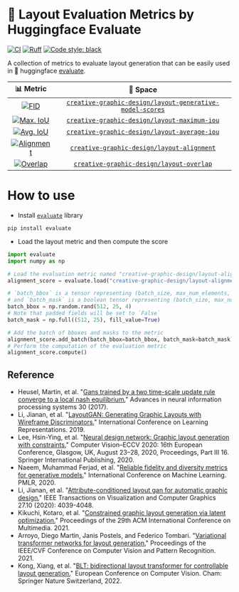 # 🤗 Layout Evaluation Metrics by Huggingface Evaluate
[![CI](https://github.com/shunk031/huggingface-evaluate_layout-metrics/actions/workflows/ci.yaml/badge.svg)](https://github.com/shunk031/huggingface-evaluate_layout-metrics/actions/workflows/ci.yaml)
[![Ruff](https://img.shields.io/endpoint?url=https://raw.githubusercontent.com/astral-sh/ruff/main/assets/badge/v2.json)](https://github.com/astral-sh/ruff)
[![Code style: black](https://img.shields.io/badge/code%20style-black-000000.svg)](https://github.com/psf/black)

A collection of metrics to evaluate layout generation that can be easily used in 🤗 huggingface [evaluate](https://huggingface.co/docs/evaluate/index).

| 📊 Metric | 🤗 Space |
|:---------:|:---------:|
| [![FID](https://github.com/shunk031/huggingface-evaluate_layout-metrics/actions/workflows/layout_generative_model_scores.yaml/badge.svg)](https://github.com/shunk031/huggingface-evaluate_layout-metrics/actions/workflows/layout_generative_model_scores.yaml) | [`creative-graphic-design/layout-generative-model-scores`](https://huggingface.co/spaces/creative-graphic-design/layout-generative-model-scores) |
| [![Max. IoU](https://github.com/shunk031/huggingface-evaluate_layout-metrics/actions/workflows/layout_maximum_iou.yaml/badge.svg)](https://github.com/shunk031/huggingface-evaluate_layout-metrics/actions/workflows/layout_maximum_iou.yaml) | [`creative-graphic-design/layout-maximum-iou`](https://huggingface.co/spaces/creative-graphic-design/layout-maximum-iou) |
| [![Avg. IoU](https://github.com/shunk031/huggingface-evaluate_layout-metrics/actions/workflows/layout_average_iou.yaml/badge.svg)](https://github.com/shunk031/huggingface-evaluate_layout-metrics/actions/workflows/layout_average_iou.yaml) | [`creative-graphic-design/layout-average-iou`](https://huggingface.co/spaces/creative-graphic-design/layout-average-iou) |
| [![Alignment](https://github.com/shunk031/huggingface-evaluate_layout-metrics/actions/workflows/layout_alignment.yaml/badge.svg)](https://github.com/shunk031/huggingface-evaluate_layout-metrics/actions/workflows/layout_alignment.yaml) | [`creative-graphic-design/layout-alignment`](https://huggingface.co/spaces/creative-graphic-design/layout-alignment) |
| [![Overlap](https://github.com/shunk031/huggingface-evaluate_layout-metrics/actions/workflows/layout_overlap.yaml/badge.svg)](https://github.com/shunk031/huggingface-evaluate_layout-metrics/actions/workflows/layout_overlap.yaml) | [`creative-graphic-design/layout-overlap`](https://huggingface.co/spaces/creative-graphic-design/layout-overlap) |

# How to use

- Install [`evaluate`](https://huggingface.co/docs/evaluate/index) library

```shell
pip install evaluate
```

- Load the layout metric and then compute the score

```python
import evaluate
import numpy as np

# Load the evaluation metric named "creative-graphic-design/layout-alignment"
alignment_score = evaluate.load("creative-graphic-design/layout-alignment")

# `batch_bbox` is a tensor representing (batch_size, max_num_elements, coordinates) 
# and `batch_mask` is a boolean tensor representing (batch_size, max_num_elements).
batch_bbox = np.random.rand(512, 25, 4)
# Note that padded fields will be set to `False`
batch_mask = np.full((512, 25), fill_value=True)

# Add the batch of bboxes and masks to the metric
alignment_score.add_batch(batch_bbox=batch_bbox, batch_mask=batch_mask)
# Perform the computation of the evaluation metric
alignment_score.compute()
```

## Reference

- Heusel, Martin, et al. "[Gans trained by a two time-scale update rule converge to a local nash equilibrium.](https://arxiv.org/abs/1706.08500)" Advances in neural information processing systems 30 (2017).
- Li, Jianan, et al. "[LayoutGAN: Generating Graphic Layouts with Wireframe Discriminators.](https://arxiv.org/abs/1901.06767)" International Conference on Learning Representations. 2019.
- Lee, Hsin-Ying, et al. "[Neural design network: Graphic layout generation with constraints.](https://arxiv.org/abs/1912.09421)" Computer Vision–ECCV 2020: 16th European Conference, Glasgow, UK, August 23–28, 2020, Proceedings, Part III 16. Springer International Publishing, 2020.
- Naeem, Muhammad Ferjad, et al. "[Reliable fidelity and diversity metrics for generative models.](https://arxiv.org/abs/2002.09797)" International Conference on Machine Learning. PMLR, 2020.
- Li, Jianan, et al. "[Attribute-conditioned layout gan for automatic graphic design.](https://arxiv.org/abs/2009.05284)" IEEE Transactions on Visualization and Computer Graphics 27.10 (2020): 4039-4048.
- Kikuchi, Kotaro, et al. "[Constrained graphic layout generation via latent optimization.](https://arxiv.org/abs/2108.00871)" Proceedings of the 29th ACM International Conference on Multimedia. 2021.
- Arroyo, Diego Martin, Janis Postels, and Federico Tombari. "[Variational transformer networks for layout generation.](https://arxiv.org/abs/2104.02416)" Proceedings of the IEEE/CVF Conference on Computer Vision and Pattern Recognition. 2021.
- Kong, Xiang, et al. "[BLT: bidirectional layout transformer for controllable layout generation.](https://arxiv.org/abs/2112.05112)" European Conference on Computer Vision. Cham: Springer Nature Switzerland, 2022.
